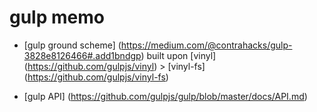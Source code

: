 # gulp memo

- [gulp ground scheme] (https://medium.com/@contrahacks/gulp-3828e8126466#.add1bndgp)
built upon [vinyl] (https://github.com/gulpjs/vinyl) > [vinyl-fs] (https://github.com/gulpjs/vinyl-fs)

- [gulp API] (https://github.com/gulpjs/gulp/blob/master/docs/API.md)


